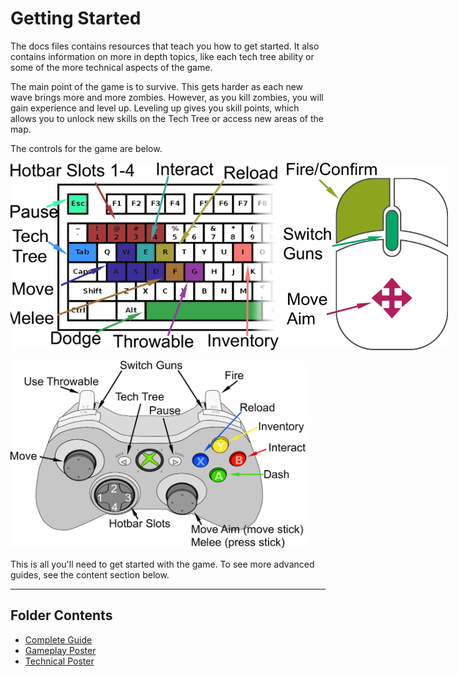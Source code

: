 # Getting Started

The docs files contains resources that teach you how to get started. It also contains information on more in depth topics, like each tech tree ability or some of the more technical aspects of the game.

The main point of the game is to survive. This gets harder as each new wave brings more and more zombies. However, as you kill zombies, you will gain experience and level up. Leveling up gives you skill points, which allows you to unlock new skills on the Tech Tree or access new areas of the map. 

The controls for the game are below.

<div style="display: flex">
<img src="images/Controls_KeyboardLayout.png" alt="Keyboard Layout" height=300px>
<img src="images/Controls_MouseLayout.png" alt="Mouse Layout" height=300px>
</div>

<br>

<img src="images/Controls_GamepadLayout.png" alt="Controller Layout" height=300px>

This is all you'll need to get started with the game. To see more advanced guides, see the content section below.

---
## Folder Contents
- [Complete Guide](Complete%20Guide.md)
- [Gameplay Poster](Gameplay%20Poster.pdf)
- [Technical Poster](Technical%20Poster.pdf)